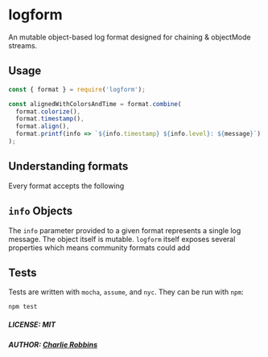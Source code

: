 # logform

An mutable object-based log format designed for chaining & objectMode streams.

## Usage

``` js
const { format } = require('logform');

const alignedWithColorsAndTime = format.combine(
  format.colorize(),
  format.timestamp(),
  format.align(),
  format.printf(info => `${info.timestamp} ${info.level}: ${message}`)
);
```

## Understanding formats

Every format accepts the following 

## `info` Objects

The `info` parameter provided to a given format represents a single log message. The object itself is mutable. `logform` itself exposes several properties  which means community formats could add 



## Tests

Tests are written with `mocha`, `assume`, and `nyc`. They can be run with `npm`:

```
npm test
```

##### LICENSE: MIT
##### AUTHOR: [Charlie Robbins](https://github.com/indexzero)
